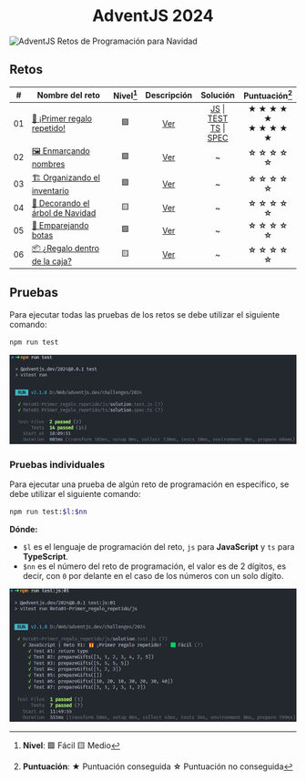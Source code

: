<h1 align="center">AdventJS 2024</h1>

![AdventJS Retos de Programación para Navidad](https://adventjs.dev/og.webp 'AdventJS 2024')

## Retos

|  #  | Nombre del reto                                                               | Nivel[^1] |                              Descripción                               |                                                                                                                                                                      Solución                                                                                                                                                                      |         Puntuación[^2]         |
| :-: | ----------------------------------------------------------------------------- | :-------: | :--------------------------------------------------------------------: | :------------------------------------------------------------------------------------------------------------------------------------------------------------------------------------------------------------------------------------------------------------------------------------------------------------------------------------------------: | :----------------------------: |
| 01  | [🎁 ¡Primer regalo repetido!](https://adventjs.dev/es/challenges/2024/1)      |    🟩     |    [Ver](/challenges/2024/Reto01-Primer_regalo_repetido/README.md)     | [JS](/challenges/2024/Reto01-Primer_regalo_repetido/js/solution.js 'JavaScript') \| [TEST](/challenges/2024/Reto01-Primer_regalo_repetido/js/solution.test.js 'Prueba')<br>[TS](/challenges/2024/Reto01-Primer_regalo_repetido/ts/solution.ts 'TypeScript') \| [SPEC](/challenges/2024/Reto01-Primer_regalo_repetido/ts/solution.spec.ts 'Prueba') | **★ ★ ★ ★ ★**<br>**★ ★ ★ ★ ★** |
| 02  | [🖼️ Enmarcando nombres](https://adventjs.dev/es/challenges/2024/2)            |    🟩     |      [Ver](/challenges/2024/Reto02-Enmarcando_nombres/README.md)       |                                                                                                                                                                         ~                                                                                                                                                                          |         **☆ ☆ ☆ ☆ ☆**          |
| 03  | [🏗️ Organizando el inventario](https://adventjs.dev/es/challenges/2024/3)     |    🟩     |   [Ver](/challenges/2024/Reto03-Organizando_el_inventario/README.md)   |                                                                                                                                                                         ~                                                                                                                                                                          |         **☆ ☆ ☆ ☆ ☆**          |
| 04  | [🎄 Decorando el árbol de Navidad](https://adventjs.dev/es/challenges/2024/4) |    🟨     | [Ver](/challenges/2024/Reto04-Decorando_el_arbol_de_Navidad/README.md) |                                                                                                                                                                         ~                                                                                                                                                                          |         **☆ ☆ ☆ ☆ ☆**          |
| 05  | [👞 Emparejando botas](https://adventjs.dev/es/challenges/2024/5)             |    🟩     |       [Ver](/challenges/2024/Reto05-Emparejando_botas/README.md)       |                                                                                                                                                                         ~                                                                                                                                                                          |         **☆ ☆ ☆ ☆ ☆**          |
| 06  | [📦 ¿Regalo dentro de la caja?](https://adventjs.dev/es/challenges/2024/6)    |    🟨     |   [Ver](/challenges/2024/Reto06-Regalo_dentro_de_la_caja/README.md)    |                                                                                                                                                                         ~                                                                                                                                                                          |         **☆ ☆ ☆ ☆ ☆**          |

## Pruebas

Para ejecutar todas las pruebas de los retos se debe utilizar el siguiente comando:

```bash
npm run test
```

![Pruebas de todas las soluciones ejecutadas en consola](/challenges/2024/assets/images/all-test.png 'Pruebas de todas las soluciones ejecutadas')

### Pruebas individuales

Para ejecutar una prueba de algún reto de programación en específico, se debe utilizar el siguiente comando:

```bash
npm run test:$l:$nn
```

**Dónde:**

- `$l` es el lenguaje de programación del reto, `js` para **JavaScript** y `ts` para **TypeScript**.
- `$nn` es el número del reto de programación, el valor es de 2 dígitos, es decir, con `0` por delante en el caso de los números con un solo dígito.

![Pruebas de una solución específica ejecutada en consola](/challenges/2024/Reto01-Primer_regalo_repetido/assets/images/test-js.png 'Pruebas de una solución específica ejecutada')

[^1]: **Nivel**: 🟩 Fácil 🟨 Medio
[^2]: **Puntuación**: **★** Puntuación conseguida **☆** Puntuación no conseguida
